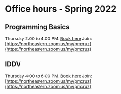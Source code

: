 # Office hours - Spring 2022

## Programming Basics
Thursday 2:00 to 4:00 PM.
[Book here](https://outlook.office365.com/owa/calendar/ProgrammingBasics@northeastern.onmicrosoft.com/bookings)
Join: [https://northeastern.zoom.us/my/pmcruz](https://northeastern.zoom.us/my/pmcruz)

## IDDV
Thursday 4:00 to 6:00 PM.
[Book here](https://outlook.office365.com/owa/calendar/OfficeHoursPB@northeastern.onmicrosoft.com/bookings)
Join: [https://northeastern.zoom.us/my/pmcruz](https://northeastern.zoom.us/my/pmcruz)
